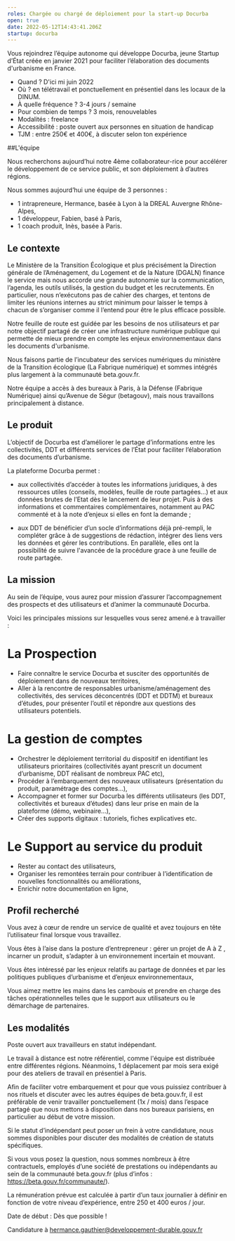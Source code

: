 ```yaml
---
roles: Chargée ou chargé de déploiement pour la start-up Docurba
open: true
date: 2022-05-12T14:43:41.206Z
startup: docurba
---
```

Vous rejoindrez l’équipe autonome qui développe Docurba, jeune Startup d’État créée en janvier 2021 pour faciliter l’élaboration des documents d'urbanisme en France. 

* Quand ? D'ici mi juin 2022
* Où ? en télétravail et ponctuellement en présentiel dans les locaux de la DINUM. 
* À quelle fréquence ? 3-4 jours / semaine
* Pour combien de temps ? 3 mois, renouvelables
* Modalités : freelance
* Accessibilité : poste ouvert aux personnes en situation de handicap
* TJM : entre 250€ et 400€, à discuter selon ton expérience

##L'équipe 

Nous recherchons aujourd’hui notre 4ème collaborateur-rice pour accélérer le développement de ce service public, et son déploiement à d’autres régions.

Nous sommes aujourd’hui une équipe de 3 personnes : 

* 1 intrapreneure, Hermance, basée à Lyon à la DREAL Auvergne Rhône-Alpes, 
* 1 développeur, Fabien, basé à Paris, 
* 1 coach produit, Inès, basée à Paris. 


## Le contexte 

Le Ministère de la Transition Écologique et plus précisément la  Direction générale de l’Aménagement, du Logement et de la Nature (DGALN) finance le service mais nous accorde une grande autonomie sur la communication, l’agenda, les outils utilisés, la gestion du budget et les recrutements. En particulier, nous n’exécutons pas de cahier des charges, et tentons de limiter les réunions internes au strict minimum pour laisser le temps à chacun de s’organiser comme il l’entend pour être le plus efficace possible.

Notre feuille de route est guidée par les besoins de nos utilisateurs et par notre objectif partagé de créer une infrastructure numérique publique qui permette de mieux prendre en compte les enjeux environnementaux dans les documents d'urbanisme. 
 
Nous faisons partie de l’incubateur des services numériques du ministère de la Transition écologique (La Fabrique numérique) et sommes intégrés plus largement à la communauté beta.gouv.fr. 

Notre équipe a accès à des bureaux à Paris, à la Défense (Fabrique Numérique) ainsi qu’Avenue de Ségur (betagouv), mais nous travaillons principalement à distance. 

## Le produit 

L’objectif de Docurba est d’améliorer le partage d’informations entre les collectivités, DDT et différents services de l’État pour faciliter l’élaboration des documents d’urbanisme. 

La plateforme Docurba permet : 

* aux collectivités d’accéder à toutes les informations juridiques, à des ressources utiles (conseils, modèles, feuille de route partagées...) et aux données brutes de l’Etat dès le lancement de leur projet. Puis à des informations et commentaires complémentaires, notamment au PAC commenté et à la note d’enjeux si elles en font la demande ;

* aux DDT de bénéficier d’un socle d’informations déjà pré-rempli, le compléter grâce à de suggestions de rédaction, intégrer des liens vers les données et gérer les contributions. En parallèle, elles ont la possibilité de suivre l'avancée de la procédure grace à une feuille de route partagée. 


## La mission 

Au sein de l’équipe, vous aurez pour mission d’assurer l’accompagnement des prospects et des utilisateurs et d’animer la communauté Docurba. 

Voici les principales missions sur lesquelles vous serez amené.e à travailler :

# La Prospection 

* Faire connaître le service Docurba et susciter des opportunités de déploiement dans de nouveaux territoires,
* Aller à la rencontre de responsables urbanisme/aménagement des collectivités, des services déconcentrés (DDT et DDTM) et bureaux d’études, pour présenter l’outil et répondre aux questions des utilisateurs potentiels.

# La gestion de comptes 

* Orchestrer le déploiement territorial du dispositif en identifiant les utilisateurs prioritaires (collectivités ayant prescrit un document d’urbanisme, DDT réalisant de nombreux PAC etc), 
* Procéder à l’embarquement des nouveaux utilisateurs (présentation du produit, paramétrage des comptes…),
* Accompagner et former sur Docurba les différents utilisateurs (les DDT, collectivités et bureaux d’études) dans leur prise en main de la plateforme (démo, webinaire…),
* Créer des supports digitaux : tutoriels, fiches explicatives etc. 

# Le Support au service du produit 

* Rester au contact des utilisateurs,
* Organiser les remontées terrain pour contribuer à l’identification de nouvelles fonctionnalités ou améliorations,
* Enrichir notre documentation en ligne, 

## Profil recherché

Vous avez à cœur de rendre un service de qualité et avez toujours en tête l’utilisateur final lorsque vous travaillez.

Vous êtes à l’aise dans la posture d’entrepreneur : gérer un projet de A à Z , incarner un produit, s’adapter à un environnement incertain et mouvant.

Vous êtes intéressé par les enjeux relatifs au partage de données et par les politiques publiques d’urbanisme et d’enjeux environnementaux, 

Vous aimez mettre les mains dans les cambouis et prendre en charge des tâches opérationnelles telles que le support aux utilisateurs ou le démarchage de partenaires. 


## Les modalités

Poste ouvert aux travailleurs en statut indépendant.

Le travail à distance est notre référentiel, comme l'équipe est distribuée entre différentes régions. Néanmoins, 1 déplacement par mois sera exigé pour des ateliers de travail en présentiel à Paris.  

Afin de faciliter votre embarquement et pour que vous puissiez contribuer à nos rituels et discuter avec les autres équipes de beta.gouv.fr, il est préférable de venir travailler ponctuellement (1x / mois) dans l’espace partagé que nous mettons à disposition dans nos bureaux parisiens, en particulier au début de votre mission.

Si le statut d’indépendant peut poser un frein à votre candidature, nous sommes disponibles pour discuter des modalités de création de statuts spécifiques.

Si vous vous posez la question, nous sommes nombreux à être contractuels, employés d’une société de prestations ou indépendants au sein de la communauté beta.gouv.fr (plus d’infos : https://beta.gouv.fr/communaute/).

La rémunération prévue est calculée à partir d’un taux journalier à définir en fonction de votre niveau d’expérience, entre 250 et 400 euros / jour.

Date de début : Dès que possible !

Candidature à hermance.gauthier@developpement-durable.gouv.fr
